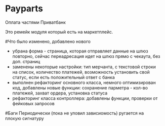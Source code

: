 # Payparts
Оплата частями Приватбанк

Это ремейк модуля который есть на маркетплейс.

#Что было изменено, добавлено нового
- убрана форма - страница, которая отправляет данные на шлюз повторно, сейчас переадресация идет на шлюз прямо с чекаута, без доп. страниц
- заменены некоторые настройки: тип мерчанта, с текстовой строки на список, количество платежей, возможность установить свой статус, 
если есть положительный ответ с банка
- выполнен рефакторинг основного класса, немного оптимизирован код, добавлены новые функции: сохранение парметра - кол-во платежей, 
захват ордера, установка статуса
- рефакторинг класса контроллера: добавлены функции, проверки от фейковых запросов


#Баги
Периодически (пока не уловил зависиомость) ругается на плохую сигнатуру

